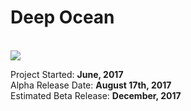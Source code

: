<h1> Deep Ocean </h1><br>
<a href="https://www.roblox.com/games/869043951/--"><img src='https://t7.rbxcdn.com/5e7d488cbb32951c963c2be7dab58dd4'></a>
<br>

Project Started: <b>June, 2017</b><br>
Alpha Release Date: <b>August 17th, 2017</b><br>
Estimated Beta Release: <b>December, 2017</b><br>
